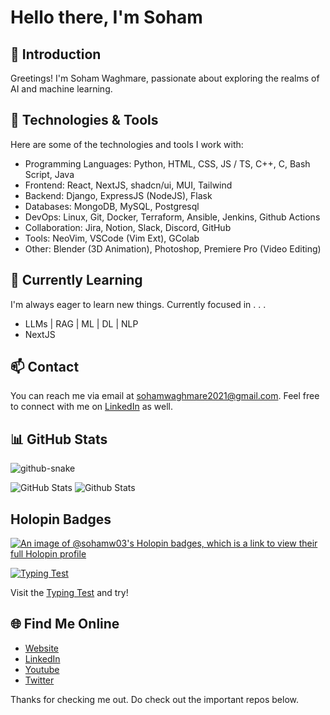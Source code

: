 # Hello there, I'm Soham

## 👋 Introduction

Greetings! I'm Soham Waghmare, passionate about exploring the realms of AI and machine learning.

## 🔧 Technologies & Tools

Here are some of the technologies and tools I work with:

- Programming Languages: Python, HTML, CSS, JS / TS, C++, C, Bash Script, Java
- Frontend: React, NextJS, shadcn/ui, MUI, Tailwind
- Backend: Django, ExpressJS (NodeJS), Flask
- Databases: MongoDB, MySQL, Postgresql
- DevOps: Linux, Git, Docker, Terraform, Ansible, Jenkins, Github Actions
- Collaboration: Jira, Notion, Slack, Discord, GitHub
- Tools: NeoVim, VSCode (Vim Ext), GColab
- Other: Blender (3D Animation), Photoshop, Premiere Pro (Video Editing)

## 🌱 Currently Learning

I'm always eager to learn new things. Currently focused in . . .

- LLMs | RAG | ML | DL | NLP
- NextJS

## 📫 Contact

You can reach me via email at sohamwaghmare2021@gmail.com. Feel free to connect with me on [LinkedIn](https://www.linkedin.com/in/soham-waghmare) as well.


## 📊 GitHub Stats
<picture>
  <source media="(prefers-color-scheme: dark)" srcset="/../output/github-contribution-grid-snake-dark.svg" />
  <source media="(prefers-color-scheme: light)" srcset="/../output/github-contribution-grid-snake.svg" />
  <img alt="github-snake" src="/../output/github-contribution-grid-snake.svg"/>
</picture>

![GitHub Stats](https://github-readme-stats.vercel.app/api?username=sohamw03&theme=dark&show_icons=true&hide_border=true&count_private=true&card_width=1000)
![Github Stats](https://github-readme-stats.vercel.app/api/top-langs/?username=sohamw03&theme=dark&show_icons=true&hide_border=true&card_width=1000)

## Holopin Badges
[![An image of @sohamw03's Holopin badges, which is a link to view their full Holopin profile](https://holopin.me/sohamw03)](https://holopin.io/@sohamw03)

<a href="https://10fastfingers.com/typing-test/english"><img src="http://img.10fastfingers.com/badge/typing-test_1_CD.png" alt="Typing Test" /></a><p>Visit the <a href="https://10fastfingers.com/typing-test/english">Typing Test</a> and try!</p>

## 🌐 Find Me Online

- [Website](https://sohamw03.github.io/)
- [LinkedIn](https://www.linkedin.com/in/soham-waghmare/)
- [Youtube](https://youtube.com/@sohamwaghmare?si=97Xf61kJmUlueU06)
- [Twitter](https://twitter.com/_SohamWaghmare_)

Thanks for checking me out. Do check out the important repos below.
